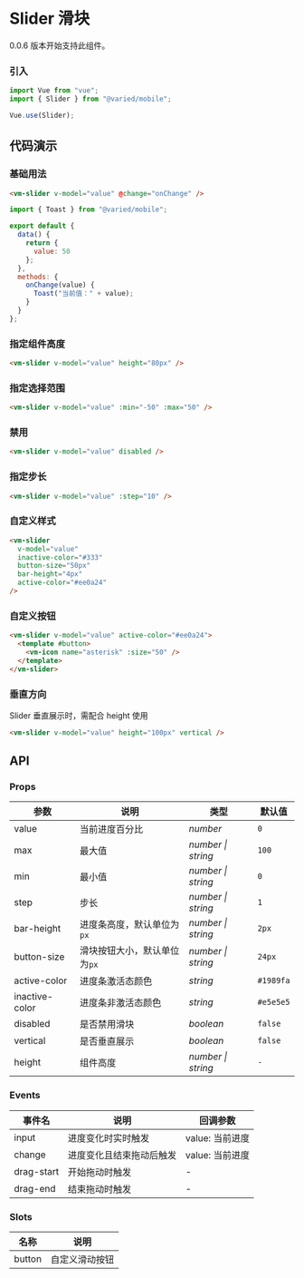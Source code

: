 # Slider 滑块

0.0.6 版本开始支持此组件。

### 引入

```js
import Vue from "vue";
import { Slider } from "@varied/mobile";

Vue.use(Slider);
```

## 代码演示

### 基础用法

```html
<vm-slider v-model="value" @change="onChange" />
```

```js
import { Toast } from "@varied/mobile";

export default {
  data() {
    return {
      value: 50
    };
  },
  methods: {
    onChange(value) {
      Toast("当前值：" + value);
    }
  }
};
```

### 指定组件高度

```html
<vm-slider v-model="value" height="80px" />
```

### 指定选择范围

```html
<vm-slider v-model="value" :min="-50" :max="50" />
```

### 禁用

```html
<vm-slider v-model="value" disabled />
```

### 指定步长

```html
<vm-slider v-model="value" :step="10" />
```

### 自定义样式

```html
<vm-slider
  v-model="value"
  inactive-color="#333"
  button-size="50px"
  bar-height="4px"
  active-color="#ee0a24"
/>
```

### 自定义按钮

```html
<vm-slider v-model="value" active-color="#ee0a24">
  <template #button>
    <vm-icon name="asterisk" :size="50" />
  </template>
</vm-slider>
```

### 垂直方向

Slider 垂直展示时，需配合 height 使用

```html
<vm-slider v-model="value" height="100px" vertical />
```

## API

### Props

| 参数           | 说明                         | 类型               | 默认值    |
| -------------- | ---------------------------- | ------------------ | --------- |
| value          | 当前进度百分比               | _number_           | `0`       |
| max            | 最大值                       | _number \| string_ | `100`     |
| min            | 最小值                       | _number \| string_ | `0`       |
| step           | 步长                         | _number \| string_ | `1`       |
| bar-height     | 进度条高度，默认单位为`px`   | _number \| string_ | `2px`     |
| button-size    | 滑块按钮大小，默认单位为`px` | _number \| string_ | `24px`    |
| active-color   | 进度条激活态颜色             | _string_           | `#1989fa` |
| inactive-color | 进度条非激活态颜色           | _string_           | `#e5e5e5` |
| disabled       | 是否禁用滑块                 | _boolean_          | `false`   |
| vertical       | 是否垂直展示                 | _boolean_          | `false`   |
| height         | 组件高度                     | _number \| string_ | `-`       |

### Events

| 事件名     | 说明                     | 回调参数        |
| ---------- | ------------------------ | --------------- |
| input      | 进度变化时实时触发       | value: 当前进度 |
| change     | 进度变化且结束拖动后触发 | value: 当前进度 |
| drag-start | 开始拖动时触发           | -               |
| drag-end   | 结束拖动时触发           | -               |

### Slots

| 名称   | 说明           |
| ------ | -------------- |
| button | 自定义滑动按钮 |
